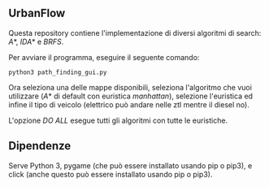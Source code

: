 ## UrbanFlow
Questa repository contiene l'implementazione di diversi algoritmi di search: *A*\*, *IDA*\* e *BRFS*.

Per avviare il programma, eseguire il seguente comando:

```python3 path_finding_gui.py```

Ora seleziona una delle mappe disponibili, seleziona l'algoritmo che vuoi utilizzare (*A*\* di default con euristica *manhattan*), selezione l'euristica ed infine il tipo di veicolo (elettrico può andare nelle ztl mentre il diesel no).

L'opzione *DO ALL* esegue tutti gli algoritmi con tutte le euristiche.

## Dipendenze
Serve Python 3, pygame (che può essere installato usando pip o pip3), e click (anche questo può essere installato usando pip o pip3).
